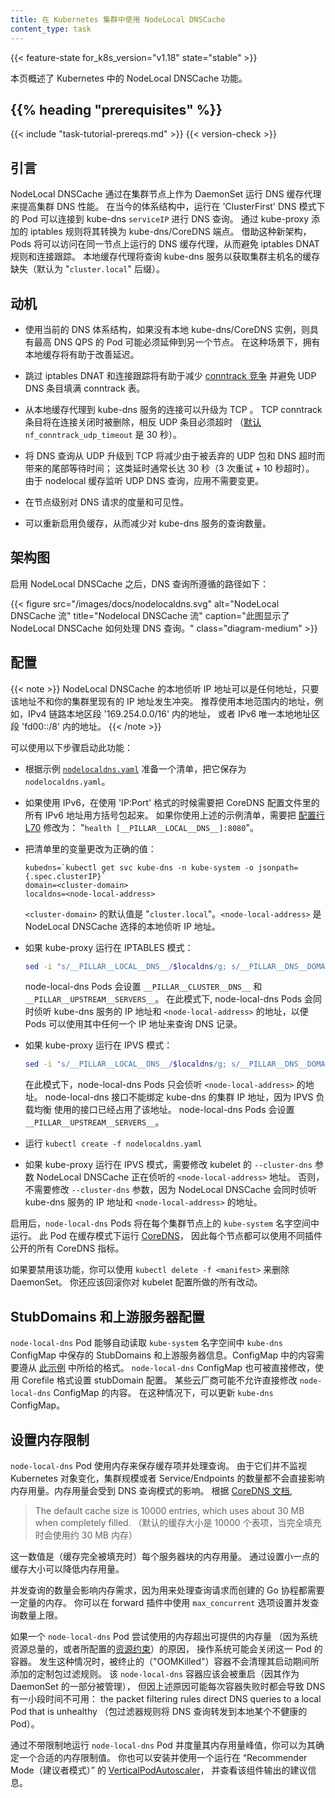 ```yaml
---
title: 在 Kubernetes 集群中使用 NodeLocal DNSCache
content_type: task
---
```

<!--
reviewers:
- bowei
- zihongz
title: Using NodeLocal DNSCache in Kubernetes clusters
content_type: task
-->

<!-- overview -->

{{< feature-state for_k8s_version="v1.18" state="stable" >}}

<!--
This page provides an overview of NodeLocal DNSCache feature in Kubernetes.
-->
本页概述了 Kubernetes 中的 NodeLocal DNSCache 功能。

## {{% heading "prerequisites" %}}

 {{< include "task-tutorial-prereqs.md" >}} {{< version-check >}}

 <!-- steps -->

<!--
## Introduction
-->
## 引言

<!--
NodeLocal DNSCache improves Cluster DNS performance by running a DNS caching agent
on cluster nodes as a DaemonSet. In today's architecture, Pods in 'ClusterFirst' DNS mode
reach out to a kube-dns `serviceIP` for DNS queries. This is translated to a
kube-dns/CoreDNS endpoint via iptables rules added by kube-proxy.
With this new architecture, Pods will reach out to the DNS caching agent
running on the same node, thereby avoiding iptables DNAT rules and connection tracking.
The local caching agent will query kube-dns service for cache misses of cluster
hostnames ("`cluster.local`" suffix by default).
-->
NodeLocal DNSCache 通过在集群节点上作为 DaemonSet 运行 DNS 缓存代理来提高集群 DNS 性能。
在当今的体系结构中，运行在 'ClusterFirst' DNS 模式下的 Pod 可以连接到 kube-dns `serviceIP` 进行 DNS 查询。
通过 kube-proxy 添加的 iptables 规则将其转换为 kube-dns/CoreDNS 端点。
借助这种新架构，Pods 将可以访问在同一节点上运行的 DNS 缓存代理，从而避免 iptables DNAT 规则和连接跟踪。
本地缓存代理将查询 kube-dns 服务以获取集群主机名的缓存缺失（默认为 "`cluster.local`" 后缀）。

<!--
## Motivation
-->
## 动机

<!--
* With the current DNS architecture, it is possible that Pods with the highest DNS QPS
  have to reach out to a different node, if there is no local kube-dns/CoreDNS instance.
  Having a local cache will help improve the latency in such scenarios.
-->
* 使用当前的 DNS 体系结构，如果没有本地 kube-dns/CoreDNS 实例，则具有最高 DNS QPS
  的 Pod 可能必须延伸到另一个节点。
  在这种场景下，拥有本地缓存将有助于改善延迟。

<!--
* Skipping iptables DNAT and connection tracking will help reduce
  [conntrack races](https://github.com/kubernetes/kubernetes/issues/56903)
  and avoid UDP DNS entries filling up conntrack table.
-->
* 跳过 iptables DNAT 和连接跟踪将有助于减少
  [conntrack 竞争](https://github.com/kubernetes/kubernetes/issues/56903)
  并避免 UDP DNS 条目填满 conntrack 表。

<!--
* Connections from local caching agent to kube-dns service can be upgraded to TCP.
  TCP conntrack entries will be removed on connection close in contrast with
  UDP entries that have to timeout
  ([default](https://www.kernel.org/doc/Documentation/networking/nf_conntrack-sysctl.txt)
  `nf_conntrack_udp_timeout` is 30 seconds)
-->
* 从本地缓存代理到 kube-dns 服务的连接可以升级为 TCP 。
  TCP conntrack 条目将在连接关闭时被删除，相反 UDP 条目必须超时
  （[默认](https://www.kernel.org/doc/Documentation/networking/nf_conntrack-sysctl.txt)
  `nf_conntrack_udp_timeout` 是 30 秒）。

<!--
* Upgrading DNS queries from UDP to TCP would reduce tail latency attributed to
  dropped UDP packets and DNS timeouts usually up to 30s (3 retries + 10s timeout).
  Since the nodelocal cache listens for UDP DNS queries, applications don't need to be changed.
-->
* 将 DNS 查询从 UDP 升级到 TCP 将减少由于被丢弃的 UDP 包和 DNS 超时而带来的尾部等待时间；
  这类延时通常长达 30 秒（3 次重试 + 10 秒超时）。
  由于 nodelocal 缓存监听 UDP DNS 查询，应用不需要变更。

<!--
* Metrics & visibility into DNS requests at a node level.
-->
* 在节点级别对 DNS 请求的度量和可见性。

<!--
* Negative caching can be re-enabled, thereby reducing number of queries to kube-dns service.
-->
* 可以重新启用负缓存，从而减少对 kube-dns 服务的查询数量。

<!--
## Architecture Diagram
-->
## 架构图

<!--
This is the path followed by DNS Queries after NodeLocal DNSCache is enabled:
-->
启用 NodeLocal DNSCache 之后，DNS 查询所遵循的路径如下：

<!--
{{< figure src="/images/docs/nodelocaldns.svg" alt="NodeLocal DNSCache flow" title="Nodelocal DNSCache flow" caption="This image shows how NodeLocal DNSCache handles DNS queries." class="diagram-medium" >}}
-->
{{< figure src="/images/docs/nodelocaldns.svg" alt="NodeLocal DNSCache 流" title="Nodelocal DNSCache 流" caption="此图显示了 NodeLocal DNSCache 如何处理 DNS 查询。" class="diagram-medium" >}}

<!--
## Configuration
-->
## 配置

<!--
{{< note >}}
The local listen IP address for NodeLocal DNSCache can be any address that
can be guaranteed to not collide with any existing IP in your cluster.
It's recommended to use an address with a local scope, per example,
from the 'link-local' range '169.254.0.0/16' for IPv4 or from the
'Unique Local Address' range in IPv6 'fd00::/8'.
{{< /note >}}
-->
{{< note >}} 
NodeLocal DNSCache 的本地侦听 IP 地址可以是任何地址，只要该地址不和你的集群里现有的 IP 地址发生冲突。
推荐使用本地范围内的地址，例如，IPv4 链路本地区段 '169.254.0.0/16' 内的地址，
或者 IPv6 唯一本地地址区段 'fd00::/8' 内的地址。
{{< /note >}}

<!--
This feature can be enabled using the following steps:
-->
可以使用以下步骤启动此功能：

<!--
* Prepare a manifest similar to the sample
  [`nodelocaldns.yaml`](https://github.com/kubernetes/kubernetes/blob/master/cluster/addons/dns/nodelocaldns/nodelocaldns.yaml)
  and save it as `nodelocaldns.yaml.`
-->
* 根据示例 [`nodelocaldns.yaml`](https://github.com/kubernetes/kubernetes/blob/master/cluster/addons/dns/nodelocaldns/nodelocaldns.yaml) 
  准备一个清单，把它保存为 `nodelocaldns.yaml`。

<!--
* If using IPv6, the CoreDNS configuration file need to enclose all the IPv6 addresses
  into square brackets if used in 'IP:Port' format.
  If you are using the sample manifest from the previous point, this will require to modify
  [the configuration line L70](https://github.com/kubernetes/kubernetes/blob/b2ecd1b3a3192fbbe2b9e348e095326f51dc43dd/cluster/addons/dns/nodelocaldns/nodelocaldns.yaml#L70)
  like this: "`health [__PILLAR__LOCAL__DNS__]:8080`"
-->
* 如果使用 IPv6，在使用 'IP:Port' 格式的时候需要把 CoreDNS 配置文件里的所有 IPv6 地址用方括号包起来。
  如果你使用上述的示例清单，需要把
  [配置行 L70](https://github.com/kubernetes/kubernetes/blob/b2ecd1b3a3192fbbe2b9e348e095326f51dc43dd/cluster/addons/dns/nodelocaldns/nodelocaldns.yaml#L70) 
  修改为： "`health [__PILLAR__LOCAL__DNS__]:8080`"。

<!--
* Substitute the variables in the manifest with the right values:

  ```shell
  kubedns=`kubectl get svc kube-dns -n kube-system -o jsonpath={.spec.clusterIP}`
  domain=<cluster-domain>
  localdns=<node-local-address>
  ```

  `<cluster-domain>` is "`cluster.local`" by default. `<node-local-address>` is the
  local listen IP address chosen for NodeLocal DNSCache.
-->
* 把清单里的变量更改为正确的值：

  ```shell
  kubedns=`kubectl get svc kube-dns -n kube-system -o jsonpath={.spec.clusterIP}`
  domain=<cluster-domain>
  localdns=<node-local-address>
  ```

  `<cluster-domain>` 的默认值是 "`cluster.local`"。`<node-local-address>` 是
  NodeLocal DNSCache 选择的本地侦听 IP 地址。

<!--
  * If kube-proxy is running in IPTABLES mode:

    ``` bash
    sed -i "s/__PILLAR__LOCAL__DNS__/$localdns/g; s/__PILLAR__DNS__DOMAIN__/$domain/g; s/__PILLAR__DNS__SERVER__/$kubedns/g" nodelocaldns.yaml
    ```

    `__PILLAR__CLUSTER__DNS__` and `__PILLAR__UPSTREAM__SERVERS__` will be populated by
    the `node-local-dns` pods.
    In this mode, the `node-local-dns` pods listen on both the kube-dns service IP
    as well as `<node-local-address>`, so pods can lookup DNS records using either IP address.
-->
  * 如果 kube-proxy 运行在 IPTABLES 模式：

    ``` bash
    sed -i "s/__PILLAR__LOCAL__DNS__/$localdns/g; s/__PILLAR__DNS__DOMAIN__/$domain/g; s/__PILLAR__DNS__SERVER__/$kubedns/g" nodelocaldns.yaml
    ```

    node-local-dns Pods 会设置 `__PILLAR__CLUSTER__DNS__` 和 `__PILLAR__UPSTREAM__SERVERS__`。
    在此模式下, node-local-dns Pods 会同时侦听 kube-dns 服务的 IP 地址和
    `<node-local-address>` 的地址，以便 Pods 可以使用其中任何一个 IP 地址来查询 DNS 记录。

<!--
  * If kube-proxy is running in IPVS mode:

    ``` bash
    sed -i "s/__PILLAR__LOCAL__DNS__/$localdns/g; s/__PILLAR__DNS__DOMAIN__/$domain/g; s/,__PILLAR__DNS__SERVER__//g; s/__PILLAR__CLUSTER__DNS__/$kubedns/g" nodelocaldns.yaml
    ```

    In this mode, the `node-local-dns` pods listen only on `<node-local-address>`.
    The `node-local-dns` interface cannot bind the kube-dns cluster IP since the
    interface used for IPVS loadbalancing already uses this address.
    `__PILLAR__UPSTREAM__SERVERS__` will be populated by the node-local-dns pods.
-->
  * 如果 kube-proxy 运行在 IPVS 模式：

    ``` bash
    sed -i "s/__PILLAR__LOCAL__DNS__/$localdns/g; s/__PILLAR__DNS__DOMAIN__/$domain/g; s/__PILLAR__DNS__SERVER__//g; s/__PILLAR__CLUSTER__DNS__/$kubedns/g" nodelocaldns.yaml
    ```

    在此模式下，node-local-dns Pods 只会侦听 `<node-local-address>` 的地址。
    node-local-dns 接口不能绑定 kube-dns 的集群 IP 地址，因为 IPVS 负载均衡
    使用的接口已经占用了该地址。
    node-local-dns Pods 会设置 `__PILLAR__UPSTREAM__SERVERS__`。

<!--
* Run `kubectl create -f nodelocaldns.yaml`

* If using kube-proxy in IPVS mode, `--cluster-dns` flag to kubelet needs to be modified
  to use `<node-local-address>` that NodeLocal DNSCache is listening on.
  Otherwise, there is no need to modify the value of the `--cluster-dns` flag,
  since NodeLocal DNSCache listens on both the kube-dns service IP as well as
  `<node-local-address>`.
-->
* 运行 `kubectl create -f nodelocaldns.yaml`

* 如果 kube-proxy 运行在 IPVS 模式，需要修改 kubelet 的 `--cluster-dns` 参数
  NodeLocal DNSCache 正在侦听的 `<node-local-address>` 地址。
  否则，不需要修改 `--cluster-dns` 参数，因为 NodeLocal DNSCache 会同时侦听
  kube-dns 服务的 IP 地址和 `<node-local-address>` 的地址。

<!--
Once enabled, the `node-local-dns` Pods will run in the `kube-system` namespace
on each of the cluster nodes. This Pod runs [CoreDNS](https://github.com/coredns/coredns)
in cache mode, so all CoreDNS metrics exposed by the different plugins will
be available on a per-node basis.

You can disable this feature by removing the DaemonSet, using `kubectl delete -f <manifest>`.
You should also revert any changes you made to the kubelet configuration.
-->
启用后，`node-local-dns` Pods 将在每个集群节点上的 `kube-system` 名字空间中运行。
此 Pod 在缓存模式下运行 [CoreDNS](https://github.com/coredns/coredns)，
因此每个节点都可以使用不同插件公开的所有 CoreDNS 指标。

如果要禁用该功能，你可以使用 `kubectl delete -f <manifest>` 来删除 DaemonSet。
你还应该回滚你对 kubelet 配置所做的所有改动。

<!--
## StubDomains and Upstream server Configuration
-->
## StubDomains 和上游服务器配置

<!--
StubDomains and upstream servers specified in the `kube-dns` ConfigMap in the `kube-system` namespace
are automatically picked up by `node-local-dns` pods. The ConfigMap contents need to follow the format
shown in [the example](/docs/tasks/administer-cluster/dns-custom-nameservers/#example-1).
The `node-local-dns` ConfigMap can also be modified directly with the stubDomain configuration
in the Corefile format. Some cloud providers might not allow modifying `node-local-dns` ConfigMap directly.
In those cases, the `kube-dns` ConfigMap can be updated.
-->
`node-local-dns` Pod 能够自动读取 `kube-system` 名字空间中 `kube-dns` ConfigMap
中保存的 StubDomains 和上游服务器信息。ConfigMap 中的内容需要遵从
[此示例](/zh-cn/docs/tasks/administer-cluster/dns-custom-nameservers/#example-1)
中所给的格式。
`node-local-dns` ConfigMap 也可被直接修改，使用 Corefile 格式设置 stubDomain 配置。
某些云厂商可能不允许直接修改 `node-local-dns` ConfigMap 的内容。
在这种情况下，可以更新 `kube-dns` ConfigMap。

<!--
## Setting memory limits
-->
## 设置内存限制

<!--
The `node-local-dns` Pods use memory for storing cache entries and processing queries.
Since they do not watch Kubernetes objects, the cluster size or the number of Services/Endpoints
do not directly affect memory usage. Memory usage is influenced by the DNS query pattern.
From [CoreDNS docs](https://github.com/coredns/deployment/blob/master/kubernetes/Scaling_CoreDNS.md),
> The default cache size is 10000 entries, which uses about 30 MB when completely filled.
-->
`node-local-dns` Pod 使用内存来保存缓存项并处理查询。
由于它们并不监视 Kubernetes 对象变化，集群规模或者 Service/Endpoints
的数量都不会直接影响内存用量。内存用量会受到 DNS 查询模式的影响。
根据 [CoreDNS 文档](https://github.com/coredns/deployment/blob/master/kubernetes/Scaling_CoreDNS.md),

> The default cache size is 10000 entries, which uses about 30 MB when completely filled.
> （默认的缓存大小是 10000 个表项，当完全填充时会使用约 30 MB 内存）

<!--
This would be the memory usage for each server block (if the cache gets completely filled).
Memory usage can be reduced by specifying smaller cache sizes.

The number of concurrent queries is linked to the memory demand, because each extra
goroutine used for handling a query requires an amount of memory. You can set an upper limit
using the `max_concurrent` option in the forward plugin.
-->
这一数值是（缓存完全被填充时）每个服务器块的内存用量。
通过设置小一点的缓存大小可以降低内存用量。

并发查询的数量会影响内存需求，因为用来处理查询请求而创建的 Go 协程都需要一定量的内存。
你可以在 forward 插件中使用 `max_concurrent` 选项设置并发查询数量上限。

<!--
If a `node-local-dns` Pod attempts to use more memory than is available (because of total system
resources, or because of a configured
[resource limit](/docs/concepts/configuration/manage-resources-containers/)), the operating system
may shut down that pod's container.
If this happens, the container that is terminated (“OOMKilled”) does not clean up the custom
packet filtering rules that it previously added during startup.
The `node-local-dns` container should get restarted (since managed as part of a DaemonSet), but this
will lead to a brief DNS downtime each time that the container fails: the packet filtering rules direct
DNS queries to a local Pod that is unhealthy.
-->
如果一个 `node-local-dns` Pod 尝试使用的内存超出可提供的内存量
（因为系统资源总量的，或者所配置的[资源约束](/zh-cn/docs/concepts/configuration/manage-resources-containers/)）的原因，
操作系统可能会关闭这一 Pod 的容器。
发生这种情况时，被终止的（"OOMKilled"）容器不会清理其启动期间所添加的定制包过滤规则。
该 `node-local-dns` 容器应该会被重启（因其作为 DaemonSet 的一部分被管理），
但因上述原因可能每次容器失败时都会导致 DNS 有一小段时间不可用：
the packet filtering rules direct DNS queries to a local Pod that is unhealthy
（包过滤器规则将 DNS 查询转发到本地某个不健康的 Pod）。

<!--
You can determine a suitable memory limit by running node-local-dns pods without a limit and
measuring the peak usage. You can also set up and use a
[VerticalPodAutoscaler](https://github.com/kubernetes/autoscaler/tree/master/vertical-pod-autoscaler)
in _recommender mode_, and then check its recommendations.
-->
通过不带限制地运行 `node-local-dns` Pod 并度量其内存用量峰值，你可以为其确定一个合适的内存限制值。
你也可以安装并使用一个运行在 “Recommender Mode（建议者模式）” 的
[VerticalPodAutoscaler](https://github.com/kubernetes/autoscaler/tree/master/vertical-pod-autoscaler)，
并查看该组件输出的建议信息。

